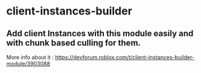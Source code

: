 # client-instances-builder
## Add client Instances with this module easily and with chunk based culling for them.

More info about it : https://devforum.roblox.com/t/client-instances-builder-module/3903088
